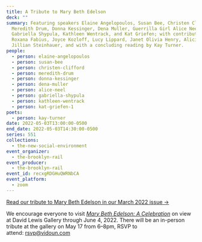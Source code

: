 ```yaml
---
title: A Tribute to Mary Beth Edelson
deck: ""
summary: Featuring speakers Elaine Angelopoulos, Susan Bee, Christen Clifford,
  Meredith Drum, Donna Kessinger, Dena Muller, Guerrilla Girl Alice Neel,
  Gabriella Shypula, Kathleen Wentrack, and Kat Griefen; with contributions by
  Roxana Fabius, Joyce Kozloff, Lucy Lippard, Janet Olivia Henry, Alicia Smith,
  Jillian Steinhauer, and with a concluding reading by Kay Turner.
people:
  - person: elaine-angelopoulos
  - person: susan-bee
  - person: christen-clifford
  - person: meredith-drum
  - person: donna-kessinger
  - person: dena-muller
  - person: alice-neel
  - person: gabriella-shypula
  - person: kathleen-wentrack
  - person: kat-griefen-1
poets:
  - person: kay-turner
date: 2022-05-03T13:00:00-0500
end_date: 2022-05-03T14:30:00-0500
series: 551
collections:
  - the-new-social-environment
event_organizer:
  - the-brooklyn-rail
event_producer:
  - the-brooklyn-rail
event_id: recxgRDGHuQWRNbCA
event_platform:
  - zoom
---
```

[Read our tribute to Mary Beth Edelson in our March 2022 issue →](https://brooklynrail.org/2021/11/in-memoriam/A-Tribute-to-Mary-Beth-Edelson)

We encourage everyone to visit *[Mary Beth Edelson: A Celebration](https://www.davidlewisgallery.com/exhibitions/mary-beth-edelson-a-celebration)* on view at David Lewis Gallery through June 4, 2022. There will be an in-person tribute at the gallery on May 17 from 6–8pm, RSVP to attend: [rsvp@vidoun.com](mailto:rsvp@vidoun.com)